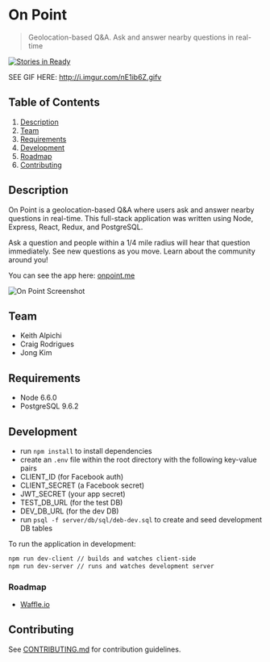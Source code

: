 # On Point

> Geolocation-based Q&A. Ask and answer nearby questions in real-time

[![Stories in Ready](https://badge.waffle.io/canorouscrocodiles/thesis.svg?label=ready&title=Ready)](http://waffle.io/canorouscrocodiles/thesis)

SEE GIF HERE: http://i.imgur.com/nE1ib6Z.gifv


## Table of Contents

1. [Description](#description)
1. [Team](#team)
1. [Requirements](#requirements)
1. [Development](#development)
1. [Roadmap](#roadmap)
1. [Contributing](#contributing)

## Description

On Point is a geolocation-based Q&A where users ask and answer nearby questions in real-time. This full-stack application was written using Node, Express, React, Redux, and PostgreSQL.

Ask a question and people within a 1/4 mile radius will hear that question immediately. See new questions as you move. Learn about the community around you!

You can see the app here: [onpoint.me](onpoint.me)

![On Point Screenshot](http://i.imgur.com/tkQCZGN.png)

## Team

  - Keith Alpichi
  - Craig Rodrigues
  - Jong Kim

## Requirements

- Node 6.6.0
- PostgreSQL 9.6.2

## Development

- run `npm install` to install dependencies
- create an `.env` file within the root directory with the following key-value pairs
 - CLIENT_ID (for Facebook auth)
 - CLIENT_SECRET (a Facebook secret)
 - JWT_SECRET (your app secret)
 - TEST_DB_URL (for the test DB)
 - DEV_DB_URL (for the dev DB)
- run `psql -f server/db/sql/deb-dev.sql` to create and seed development DB tables

To run the application in development:

```sh
npm run dev-client // builds and watches client-side
npm run dev-server // runs and watches development server
```

### Roadmap

- [Waffle.io](http://waffle.io/canorouscrocodiles/thesis)

## Contributing

See [CONTRIBUTING.md](CONTRIBUTING.md) for contribution guidelines.
